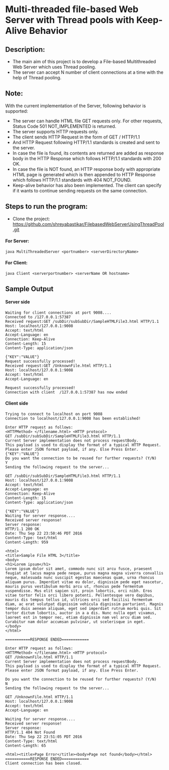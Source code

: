 # Multi-threaded file-based Web Server with Thread pools with Keep-Alive Behavior

## Description: ##
* The main aim of this project is to develop a File-based Multithreaded Web Server which uses Thread pooling. 
* The server can accept N number of client connections at a time with the help of Thread pooling.


## Note: ##
With the current implementation of the Server, following behavior is supported:
* The server can handle HTML file GET requests only. For other requests, Status Code 501 NOT_IMPLEMENTED is returned.
* The server supports HTTP requests only. 
* The client sends HTTP Request in the form of GET /<filepath> HTTP/1.1
* And HTTP Request following HTTP/1.1 standards is created and sent to the server.
* In case the file is found, its contents are returned are added as response body in the HTTP Response which follows HTTP/1.1 standards with 200 OK.
* In case the file is NOT found, an HTTP response body with appropriate HTML page is generated which is then appended to HTTP Response which follows HTTP/1.1 standards with 404 NOT_FOUND.
* Keep-alive behavior has also been implemented. The client can specify if it wants to continue sending requests on the same connection.


## Steps to run the program: ##
* Clone the project: 
https://github.com/shreyabastikar/FilebasedWebServerUsingThreadPool.git

#### For Server: ####
```
java MultiThreadedServer <portnumber> <serverDirectoryName>
```
#### For Client: ####
```
java Client <serverportnumber> <serverName OR hostname>
```

## Sample Output ##

#### Server side ####
```
Waiting for client connections at port 9008....
Connected to /127.0.0.1:57387
Received request:GET /subDir/subSubDir/SampleHTMLFile3.html HTTP/1.1
Host: localhost/127.0.0.1:9008
Accept: text/html
Accept-Language: en
Connection: Keep-Alive
Content-Length: 15
Content-Type: application/json

{"KEY":"VALUE"}
Request successfully processed!
Received request:GET /UnknownFile.html HTTP/1.1
Host: localhost/127.0.0.1:9008
Accept: text/html
Accept-Language: en

Request successfully processed!
Connection with client  /127.0.0.1:57387 has now ended
```

#### Client side ####
```
Trying to connect to localhost on port 9008
Connection to localhost/127.0.0.1:9008 has been established!

Enter HTTP request as follows:
<HTTPMethod> </filename.html> <HTTP protocol>
GET /subDir/subSubDir/SampleHTMLFile3.html HTTP/1.1
Current Server implementation does not process requestBody. 
This payload is used to display the format of a typical HTTP Request.
Please enter JSON format payload, if any. Else Press Enter.
{"KEY":"VALUE"}
Do you want the connection to be reused for further requests? (Y/N)
Y
Sending the following request to the server...

GET /subDir/subSubDir/SampleHTMLFile3.html HTTP/1.1
Host: localhost/127.0.0.1:9008
Accept: text/html
Accept-Language: en
Connection: Keep-Alive
Content-Length: 15
Content-Type: application/json

{"KEY":"VALUE"}
Waiting for server response....
Received server response!
Server response:
HTTP/1.1 200 OK
Date: Thu Sep 22 23:50:46 PDT 2016
Content-Type: text/html
Content-Length: 959

<html>
<title>Sample File HTML 3</title>
<body>
<h1>Lorem ipsum</h1>
Lorem ipsum dolor sit amet, commodo nunc sit arcu fusce, praesent feugiat at lacus magna pede neque, purus magna magna viverra convallis neque, malesuada nunc suscipit egestas maecenas quam, urna rhoncus aliquam purus. Imperdiet vitae eu dolor, dignissim pede eget nascetur, mauris purus vestibulum morbi arcu ut, rhoncus pede fermentum suspendisse. Mus elit sapien sit, proin lobortis, orci nibh. Eros vitae tortor felis orci libero potenti. Pellentesque vero dapibus, mauris dis tempus tellus id, ultrices orci sed facilisi fermentum diam, ac erat volutpat dignissim vehicula dignissim parturient. Magnis tempor duis aenean aliquam, eget sed imperdiet rutrum morbi quis. Sit tortor dictum lobortis, auctor in a a dis. Nunc nulla eget vivamus, laoreet est in tempor nec, etiam dignissim nam vel arcu diam sed. Curabitur nam dolor accumsan pulvinar, ut scelerisque in eget.
</body>
</html>

===========RESPONSE ENDED============

Enter HTTP request as follows:
<HTTPMethod> </filename.html> <HTTP protocol>
GET /UnknownFile.html HTTP/1.1
Current Server implementation does not process requestBody. 
This payload is used to display the format of a typical HTTP Request.
Please enter JSON format payload, if any. Else Press Enter.

Do you want the connection to be reused for further requests? (Y/N)
N
Sending the following request to the server...

GET /UnknownFile.html HTTP/1.1
Host: localhost/127.0.0.1:9008
Accept: text/html
Accept-Language: en

Waiting for server response....
Received server response!
Server response:
HTTP/1.1 404 Not Found
Date: Thu Sep 22 23:51:05 PDT 2016
Content-Type: text/html
Content-Length: 65

<html><title>Page Error</title><body>Page not found</body></html>
===========RESPONSE ENDED============
Client connection has been closed.
```

